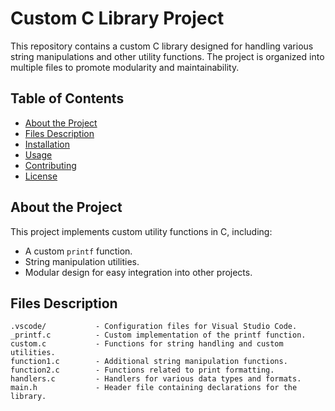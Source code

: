 # Custom C Library Project

This repository contains a custom C library designed for handling various string manipulations and other utility functions. The project is organized into multiple files to promote modularity and maintainability.

## Table of Contents

- [About the Project](#about-the-project)
- [Files Description](#files-description)
- [Installation](#installation)
- [Usage](#usage)
- [Contributing](#contributing)
- [License](#license)

## About the Project

This project implements custom utility functions in C, including:
- A custom `printf` function.
- String manipulation utilities.
- Modular design for easy integration into other projects.

## Files Description

```plaintext
.vscode/           - Configuration files for Visual Studio Code.
_printf.c          - Custom implementation of the printf function.
custom.c           - Functions for string handling and custom utilities.
function1.c        - Additional string manipulation functions.
function2.c        - Functions related to print formatting.
handlers.c         - Handlers for various data types and formats.
main.h             - Header file containing declarations for the library.
